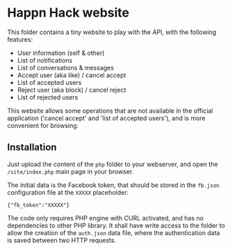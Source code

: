 # Happn Hack website

This folder contains a tiny website to play with the API, with the following features:
* User information (self & other)
* List of notifications
* List of conversations & messages
* Accept user (aka like) / cancel accept
* List of accepted users
* Reject user (aka block) / cancel reject
* List of rejected users

This website allows some operations that are not available in the official application ('cancel accept' and 'list of accepted users'), and is more convenient for browsing.

## Installation

Just upload the content of the `php` folder to your webserver, and open the `/site/index.php` main page in your browser.

The initial data is the Facebook token, that should be stored in the `fb.json` configuration file at the `XXXXX` placeholder:
```
{"fb_token":"XXXXX"}
```

The code only requires PHP engine with CURL activated, and has no dependencies to other PHP library. It shall have write access to the folder to allow the creation of the `auth.json` data file, where the authentication data is saved between two HTTP requests.
